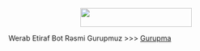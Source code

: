 <p align="center"><a href="https://heroku.com/deploy?template=https://github.com/Aliyevdii/Nexus_Etiraf"> <img src="https://img.shields.io/badge/Deploy%20To%20Heroku-red?style=for-the-badge&logo=heroku" width="220" height="38.45"/></a></p>

Werab Etiraf Bot Rəsmi Gurupmuz >>> [Gurupma](t.me/WerabliAnlar) 

